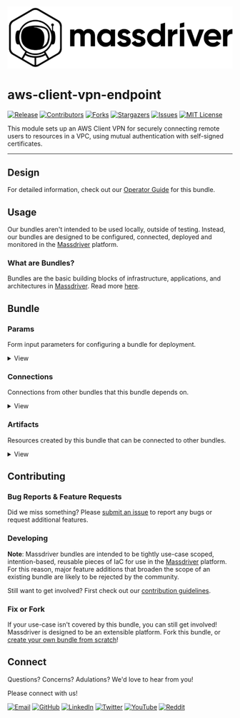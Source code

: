 [![Massdriver][logo]][website]

# aws-client-vpn-endpoint

[![Release][release_shield]][release_url]
[![Contributors][contributors_shield]][contributors_url]
[![Forks][forks_shield]][forks_url]
[![Stargazers][stars_shield]][stars_url]
[![Issues][issues_shield]][issues_url]
[![MIT License][license_shield]][license_url]

This module sets up an AWS Client VPN for securely connecting remote users to resources in a VPC, using mutual authentication with self-signed certificates.

---

## Design

For detailed information, check out our [Operator Guide](operator.md) for this bundle.

## Usage

Our bundles aren't intended to be used locally, outside of testing. Instead, our bundles are designed to be configured, connected, deployed and monitored in the [Massdriver][website] platform.

### What are Bundles?

Bundles are the basic building blocks of infrastructure, applications, and architectures in [Massdriver][website]. Read more [here](https://docs.massdriver.cloud/concepts/bundles).

## Bundle

### Params

Form input parameters for configuring a bundle for deployment.

<details>
<summary>View</summary>

<!-- PARAMS:START -->

**Params coming soon**

<!-- PARAMS:END -->

</details>

### Connections

Connections from other bundles that this bundle depends on.

<details>
<summary>View</summary>

<!-- CONNECTIONS:START -->

**Connections coming soon**

<!-- CONNECTIONS:END -->

</details>

### Artifacts

Resources created by this bundle that can be connected to other bundles.

<details>
<summary>View</summary>

<!-- ARTIFACTS:START -->

**Artifacts coming soon**

<!-- ARTIFACTS:END -->

</details>

## Contributing

<!-- CONTRIBUTING:START -->

### Bug Reports & Feature Requests

Did we miss something? Please [submit an issue](https://github.com/massdriver-cloud/aws-client-vpn-endpoint/issues>) to report any bugs or request additional features.

### Developing

**Note**: Massdriver bundles are intended to be tightly use-case scoped, intention-based, reusable pieces of IaC for use in the [Massdriver][website] platform. For this reason, major feature additions that broaden the scope of an existing bundle are likely to be rejected by the community.

Still want to get involved? First check out our [contribution guidelines](https://docs.massdriver.cloud/bundles/contributing).

### Fix or Fork

If your use-case isn't covered by this bundle, you can still get involved! Massdriver is designed to be an extensible platform. Fork this bundle, or [create your own bundle from scratch](https://docs.massdriver.cloud/bundles/development)!

<!-- CONTRIBUTING:END -->

## Connect

<!-- CONNECT:START -->

Questions? Concerns? Adulations? We'd love to hear from you!

Please connect with us!

[![Email][email_shield]][email_url]
[![GitHub][github_shield]][github_url]
[![LinkedIn][linkedin_shield]][linkedin_url]
[![Twitter][twitter_shield]][twitter_url]
[![YouTube][youtube_shield]][youtube_url]
[![Reddit][reddit_shield]][reddit_url]


<!-- markdownlint-disable -->

[logo]: https://raw.githubusercontent.com/massdriver-cloud/docs/main/static/img/logo-with-logotype-horizontal-400x110.svg

[docs]: https://docs.massdriver.cloud?utm_source=aws-client-vpn-endpoint&utm_medium=aws-client-vpn-endpoint&utm_campaign=aws-client-vpn-endpoint&utm_content=aws-client-vpn-endpoint
[website]: https://www.massdriver.cloud?utm_source=aws-client-vpn-endpoint&utm_medium=aws-client-vpn-endpoint&utm_campaign=aws-client-vpn-endpoint&utm_content=aws-client-vpn-endpoint
[github]: https://github.com/massdriver-cloud
[linkedin]: https://www.linkedin.com/company/massdriver/

[contributors_shield]: https://img.shields.io/github/contributors/massdriver-cloud/aws-client-vpn-endpoint.svg?style=for-the-badge
[contributors_url]: https://github.com/massdriver-cloud/aws-client-vpn-endpoint/graphs/contributors
[forks_shield]: https://img.shields.io/github/forks/massdriver-cloud/aws-client-vpn-endpoint.svg?style=for-the-badge
[forks_url]: https://github.com/massdriver-cloud/aws-client-vpn-endpoint/network/members
[stars_shield]: https://img.shields.io/github/stars/massdriver-cloud/aws-client-vpn-endpoint.svg?style=for-the-badge
[stars_url]: https://github.com/massdriver-cloud/aws-client-vpn-endpoint/stargazers
[issues_shield]: https://img.shields.io/github/issues/massdriver-cloud/aws-client-vpn-endpoint.svg?style=for-the-badge
[issues_url]: https://github.com/massdriver-cloud/aws-client-vpn-endpoint/issues
[release_url]: https://github.com/massdriver-cloud/aws-client-vpn-endpoint/releases/latest
[release_shield]: https://img.shields.io/github/release/massdriver-cloud/aws-client-vpn-endpoint.svg?style=for-the-badge
[license_shield]: https://img.shields.io/github/license/massdriver-cloud/aws-client-vpn-endpoint.svg?style=for-the-badge
[license_url]: https://github.com/massdriver-cloud/aws-client-vpn-endpoint/blob/main/LICENSE

[email_url]: mailto:support@massdriver.cloud
[email_shield]: https://img.shields.io/badge/email-Massdriver-black.svg?style=for-the-badge&logo=mail.ru&color=000000
[github_url]: mailto:support@massdriver.cloud
[github_shield]: https://img.shields.io/badge/follow-Github-black.svg?style=for-the-badge&logo=github&color=181717
[linkedin_url]: https://linkedin.com/in/massdriver-cloud
[linkedin_shield]: https://img.shields.io/badge/follow-LinkedIn-black.svg?style=for-the-badge&logo=linkedin&color=0A66C2
[twitter_url]: https://twitter.com/massdriver
[twitter_shield]: https://img.shields.io/badge/follow-Twitter-black.svg?style=for-the-badge&logo=twitter&color=1DA1F2
[youtube_url]: https://www.youtube.com/channel/UCfj8P7MJcdlem2DJpvymtaQ
[youtube_shield]: https://img.shields.io/badge/subscribe-Youtube-black.svg?style=for-the-badge&logo=youtube&color=FF0000
[reddit_url]: https://www.reddit.com/r/massdriver
[reddit_shield]: https://img.shields.io/badge/subscribe-Reddit-black.svg?style=for-the-badge&logo=reddit&color=FF4500

<!-- markdownlint-restore -->

<!-- CONNECT:END -->
